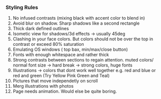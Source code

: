 ### Styling Rules
1. No infused contrasts (mixing black with accent color to blend in)
2. Avoid blur on shadow. Sharp shadows like a second rectangle
3. Thick dark defined outlines
4. Isometic view for shadows/3d effects -> usually 45deg
5. Clashing in your face colors. But colors should not be over the top in contrast or exceed 80% saturation
6. Emulating OS windows ( top bax, min/max/close button)
7. Fonts with enough whitespace and rather thick
8. Strong contrasts between sections to regain attention. muted colors/ normal font size -> hard break -> strong colors, huge fonts
9. Illustrations -> colors that dont work well together e.g. red and blue or red and green (Try Yellow Pink Green and Teal)
10. Pictures that move independetly on scroll
11. Merg illustrations with photos
12. Page needs animation. Would else be quite boring.